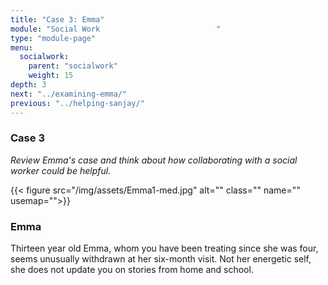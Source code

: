 ```yaml
---
title: "Case 3: Emma"
module: "Social Work                          "
type: "module-page"
menu:
  socialwork:
    parent: "socialwork"
    weight: 15
depth: 3
next: "../examining-emma/"
previous: "../helping-sanjay/"
---
```

<div class="pageblock"><h3>Case 3</h3><div class="maintext"><p><em>Review Emma's case and think about how collaborating with a social worker could be helpful.</em></p></div>
</div><div class="pageblock"><div class="right">{{< figure src="/img/assets/Emma1-med.jpg" alt="" class="" name="" usemap="">}}</div>
</div><div class="pageblock"><h3>Emma</h3><div class="maintext">
<p>Thirteen year old Emma, whom you have been treating since she was four, seems unusually withdrawn at her six-month visit. Not her energetic self, she does not update you on stories from home and school.</p><br/><br/><br/><br/><br/><br/><br/><br/></div>
</div>